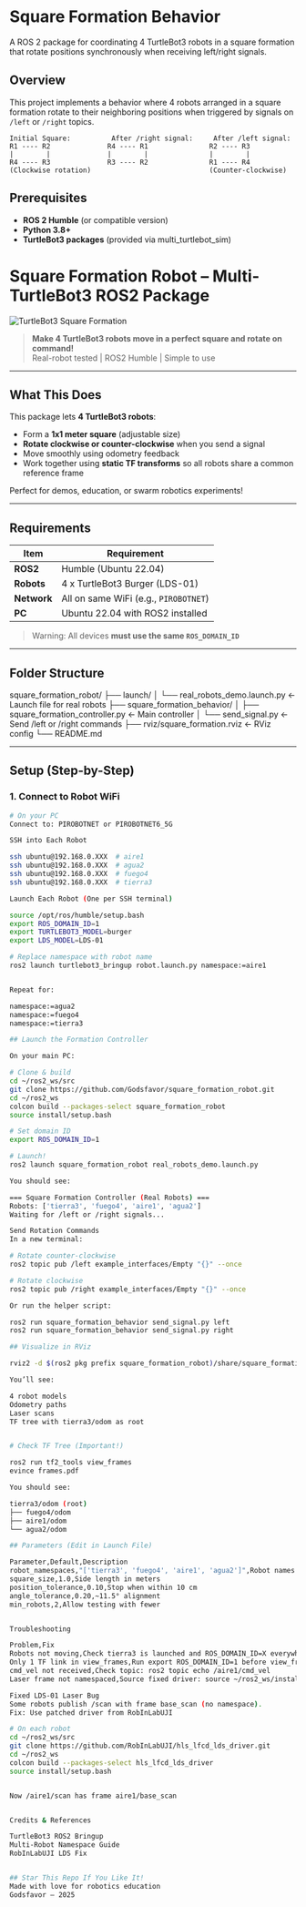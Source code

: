 # Square Formation Behavior

A ROS 2 package for coordinating 4 TurtleBot3 robots in a square formation that rotate positions synchronously when receiving left/right signals.

## Overview

This project implements a behavior where 4 robots arranged in a square formation rotate to their neighboring positions when triggered by signals on `/left` or `/right` topics.

```
Initial Square:          After /right signal:     After /left signal:
R1 ---- R2              R4 ---- R1               R2 ---- R3
|        |              |        |               |        |
R4 ---- R3              R3 ---- R2               R1 ---- R4
(Clockwise rotation)                             (Counter-clockwise)
```

## Prerequisites

- **ROS 2 Humble** (or compatible version)
- **Python 3.8+**
- **TurtleBot3 packages** (provided via multi_turtlebot_sim)

# Square Formation Robot – Multi-TurtleBot3 ROS2 Package

![TurtleBot3 Square Formation](https://raw.githubusercontent.com/Godsfavor/square_formation_robot/main/docs/square_formation_demo.gif)

> **Make 4 TurtleBot3 robots move in a perfect square and rotate on command!**  
> Real-robot tested | ROS2 Humble | Simple to use

---

## What This Does

This package lets **4 TurtleBot3 robots**:
- Form a **1x1 meter square** (adjustable size)
- **Rotate clockwise or counter-clockwise** when you send a signal
- Move smoothly using odometry feedback
- Work together using **static TF transforms** so all robots share a common reference frame

Perfect for demos, education, or swarm robotics experiments!

---

## Requirements

| Item | Requirement |
|------|-------------|
| **ROS2** | Humble (Ubuntu 22.04) |
| **Robots** | 4 x TurtleBot3 Burger (LDS-01) |
| **Network** | All on same WiFi (e.g., `PIROBOTNET`) |
| **PC** | Ubuntu 22.04 with ROS2 installed |

> Warning: All devices **must use the same `ROS_DOMAIN_ID`**

---

## Folder Structure

square_formation_robot/
├── launch/
│   └── real_robots_demo.launch.py     ← Launch file for real robots
├── square_formation_behavior/
│   ├── square_formation_controller.py ← Main controller
│   └── send_signal.py                 ← Send /left or /right commands
├── rviz/square_formation.rviz         ← RViz config
└── README.md



---

## Setup (Step-by-Step)

### 1. **Connect to Robot WiFi**
```bash
# On your PC
Connect to: PIROBOTNET or PIROBOTNET6_5G

SSH into Each Robot

ssh ubuntu@192.168.0.XXX  # aire1
ssh ubuntu@192.168.0.XXX  # agua2
ssh ubuntu@192.168.0.XXX  # fuego4
ssh ubuntu@192.168.0.XXX  # tierra3 

Launch Each Robot (One per SSH terminal)

source /opt/ros/humble/setup.bash
export ROS_DOMAIN_ID=1
export TURTLEBOT3_MODEL=burger
export LDS_MODEL=LDS-01

# Replace namespace with robot name
ros2 launch turtlebot3_bringup robot.launch.py namespace:=aire1


Repeat for:

namespace:=agua2
namespace:=fuego4
namespace:=tierra3

## Launch the Formation Controller

On your main PC:

# Clone & build
cd ~/ros2_ws/src
git clone https://github.com/Godsfavor/square_formation_robot.git
cd ~/ros2_ws
colcon build --packages-select square_formation_robot
source install/setup.bash

# Set domain ID
export ROS_DOMAIN_ID=1

# Launch!
ros2 launch square_formation_robot real_robots_demo.launch.py

You should see:

=== Square Formation Controller (Real Robots) ===
Robots: ['tierra3', 'fuego4', 'aire1', 'agua2']
Waiting for /left or /right signals...

Send Rotation Commands
In a new terminal:

# Rotate counter-clockwise
ros2 topic pub /left example_interfaces/Empty "{}" --once

# Rotate clockwise
ros2 topic pub /right example_interfaces/Empty "{}" --once

Or run the helper script:

ros2 run square_formation_behavior send_signal.py left
ros2 run square_formation_behavior send_signal.py right

## Visualize in RViz

rviz2 -d $(ros2 pkg prefix square_formation_robot)/share/square_formation_robot/rviz/square_formation.rviz

You’ll see:

4 robot models
Odometry paths
Laser scans
TF tree with tierra3/odom as root


# Check TF Tree (Important!)

ros2 run tf2_tools view_frames
evince frames.pdf

You should see:

tierra3/odom (root)
├── fuego4/odom
├── aire1/odom
└── agua2/odom

## Parameters (Edit in Launch File)

Parameter,Default,Description
robot_namespaces,"['tierra3', 'fuego4', 'aire1', 'agua2']",Robot names
square_size,1.0,Side length in meters
position_tolerance,0.10,Stop when within 10 cm
angle_tolerance,0.20,~11.5° alignment
min_robots,2,Allow testing with fewer


Troubleshooting

Problem,Fix
Robots not moving,Check tierra3 is launched and ROS_DOMAIN_ID=X everywhere
Only 1 TF link in view_frames,Run export ROS_DOMAIN_ID=1 before view_frames
cmd_vel not received,Check topic: ros2 topic echo /aire1/cmd_vel
Laser frame not namespaced,Source fixed driver: source ~/ros2_ws/install/setup.bash

Fixed LDS-01 Laser Bug
Some robots publish /scan with frame base_scan (no namespace).
Fix: Use patched driver from RobInLabUJI

# On each robot
cd ~/ros2_ws/src
git clone https://github.com/RobInLabUJI/hls_lfcd_lds_driver.git
cd ~/ros2_ws
colcon build --packages-select hls_lfcd_lds_driver
source install/setup.bash


Now /aire1/scan has frame aire1/base_scan


Credits & References

TurtleBot3 ROS2 Bringup
Multi-Robot Namespace Guide
RobInLabUJI LDS Fix


## Star This Repo If You Like It!
Made with love for robotics education
Godsfavor – 2025


